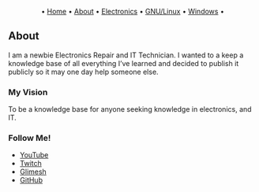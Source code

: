 <p align="center">
	&bull;
	<a href="index.md">Home</a>
	&bull;
	<a href="about.md">About</a>
	&bull;
	<a href="electronics.md">Electronics</a>
	&bull;
	<a href="gnu_linux.md">GNU/Linux</a>
	&bull;
	<a href="windows.md">Windows</a>
	&bull;
</p>


## About

I am a newbie Electronics Repair and IT Technician. I wanted to a keep a knowledge base of all everything I’ve learned and decided to publish it publicly so it may one day help someone else.

### My Vision

To be a knowledge base for anyone seeking knowledge in electronics, and IT.

### Follow Me!

- [YouTube](https://www.youtube.com/channel/UC1DmNsVZi4ETPQ57kNw7EeA)
- [Twitch](https://www.twitch.tv/nkrepair)
- [Glimesh](https://glimesh.tv/nkrepair)
- [GitHub](https://github.com/nkREPAIR)
